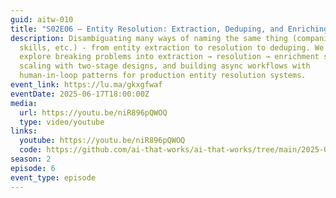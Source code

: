 ```yaml
---
guid: aitw-010
title: "S02E06 – Entity Resolution: Extraction, Deduping, and Enriching"
description: Disambiguating many ways of naming the same thing (companies,
  skills, etc.) - from entity extraction to resolution to deduping. We'll
  explore breaking problems into extraction → resolution → enrichment stages,
  scaling with two-stage designs, and building async workflows with
  human-in-loop patterns for production entity resolution systems.
event_link: https://lu.ma/gkxgfwaf
eventDate: 2025-06-17T18:00:00Z
media:
  url: https://youtu.be/niR896pQWOQ
  type: video/youtube
links:
  youtube: https://youtu.be/niR896pQWOQ
  code: https://github.com/ai-that-works/ai-that-works/tree/main/2025-06-17-entity-extraction
season: 2
episode: 6
event_type: episode
---
```


